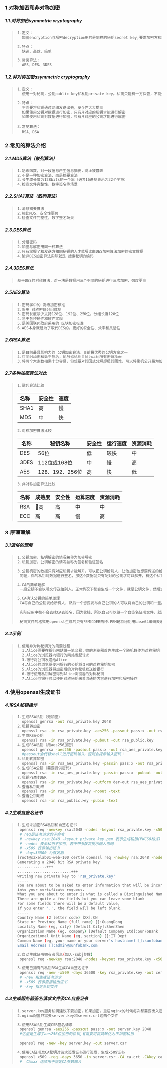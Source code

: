 ### 1.对称加密和非对称加密

##### 1.1.对称加密symmetric cryptography

>```sh
>1.定义：
>	加密encryption与解密decryption用的是同样的秘钥secret key,要求加密方和解密方提前知道秘钥
>```
>
>```sh
>2.特点：
>	快速、高效、简单
>```
>
>```sh
>3.常见算法：
>	AES、DES、3DES
>```

##### 1.2.非对称加密asymmetric cryptography

>```sh
>1.定义：
>	使用一对秘钥，公钥public key和私钥private key。私钥只能有一方保管，不能外泄，公钥可以发给任何请求他的人
>```
>
>```sh
>2.特点：
>	不需要将私钥通过网络发送出去，安全性大大提高
>	如果使用公钥对数据进行加密，只有用对应的私钥才能进行解密
>	如果使用私钥对数据进行加密，只有用对应的公钥才能进行解密
>```
>
>```SH
>3.常见算法：
>	RSA、DSA
>```

### 2.常见的算法介绍

##### 2.1.MD5算法（散列算法）

>```sh
>1.哈希函数，对一段信息产生信息摘要，防止被篡改
>2.不是一种加密算法，而是摘要算法
>3.会生成长度为128bits的一个串（通常16进制表示为32个字符）
>4.检查文件完整性，数字签名等场景
>```

##### 2.2.SHA1算法（散列算法）

>```sh
>1.消息摘要算法
>2.相比MD5，安全性更强
>3.检查文件完整性，数字签名场景
>```

##### 2.3.DES算法

>```sh
>1.分组密码
>2.加密与解密用同一种算法
>3.只有掌握了和发送方相同秘钥的人才能解读由DES加密算法加密的密文数据
>4.破译DES加密算法实际就是 搜索秘钥的编码
>```

##### 2.4.3DES算法

>```sh
>基于DES的对称算法，对一块是数据用三个不同的秘钥进行三次加密，强度更高
>```

##### 2.5AES算法

>```sh
>1.密码学中的 高级加密标准
>2.采用 对称密码分组体制
>3.密码长度最少支持128位、192位、256位，分组长度128位
>4.易于各种硬件和软件实现
>5.是美国联邦政府采用的 区块加密标准
>6.AES本身就是为了取代DES的，更好的安全性、效率和灵活性
>```

##### 2.6RSA算法

>```sh
>1.是目前最具影响力的 公钥加密算法，目前最优秀的公钥方案之一
>2.可同时加密和数字签名，能够抵抗到目前为止的所有密码攻击
>3.将两个大素数相乘十分容易，但想要对其因式分解却极其困难，可以将乘机公开最为加密秘钥
>
>```

##### 2.7各种加密算法对比

>```sh
>1.散列算法比较
>```
>
>| 名称 | 安全性 | 速度 |
>| :--- | :----- | :--- |
>| SHA1 | 高     | 慢   |
>| MD5  | 中     | 快   |
>
>```SH
>2.对称加密算法比较
>```
>
>| 名称 | 秘钥名称        | 安全性 | 运行速度 | 资源消耗 |
>| ---- | --------------- | ------ | -------- | -------- |
>| DES  | 56位            | 低     | 较快     | 中       |
>| 3DES | 112位或168位    | 中     | 慢       | 高       |
>| AES  | 128、192、256位 | 高     | 快       | 低       |
>
>```sh
>3.非对称加密算法比较
>```
>
>| 名称 | 成熟度 | 安全性 | 运算速度 | 资源消耗 |
>| ---- | ------ | ------ | -------- | -------- |
>| RSA  | 高     | 高     | 中       | 中       |
>| ECC  | 高     | 高     | 慢       | 高       |

### 3.原理理解

##### 3.1通俗的理解

>```sh
>1.公钥加密，私钥解密的情况被称为加密解密
>2.私钥加密，公钥解密的情况被称为签名和验证签名
>```
>
>```sh
>3.公钥机密的数据只有对应私钥才能解开，可以把公钥给别人，让他加密他想要传送的给你的数据，数据只有到了有私钥   的你这里才能被解开陈该数据，其他人就是得到了，也看不懂内容
>  同理，你的私钥对数据进行签名，那这个数据就只有配对的公钥才可以解开，有这个私钥的只有你，所以配对的公钥解   开了数据，就说明这个数据是你发的，公钥加密和验证签名的目的
>```
>
>```sh
>4.CA的简单理解
>  一般公钥不会以明文传送给别人，正常情况下都会生成一个文件，就是公钥文件，然后这个文件可以交给其他人用于加   密，但是传输公钥文件过程中如果有人将公钥换成了自己的公钥，得到公钥的一方加密数据，他就可以用他的私钥解开   数据，为了解决这个问题，需要一个公正方来做这个事，任何人都可以找他来确认公钥是谁发的，这就是CA
>```
>
>```sh
>5.CA确认公钥的简单原理
>  CA将自己的公钥发给所有人，然后一个想要发布自己公钥的人可以将自己的公钥和一些身份信息发给CA，CA用自己的   秘钥进行加密，也可以成为签名，然后这个包含了你公钥和身份信息的文件就可以称为证书文件了.得到公钥文件的     人，通过CA公钥解密了文件，看到里面的信息就知道是不是哪个你需要用来加密的公钥了
>  
>  实际应用中都不会去找CA去签名，因为收钱，所以自己可以做一个自签名证书文件，就是自己生成一对秘钥，然后再   用自己生成的另一对秘钥对这对秘钥签名，这个只用于真正需要签名证书的人，普通的加密解密数据，直接用公钥私钥   来做就好了
>  
>  秘钥文件的格式用openssl生成的只有PEM和DER两种.PEM是将秘钥用base64编码表示出来的，直接打开可以看到一串   英文字母，DER格式是二进制的秘钥文件，直接打开，你可以看到...什么也看不懂.x509是通用的证书文件格式 定     义，pkcs的一系列标准是指定的存放秘钥的文件标准，你只要知道PEM、DER、X509、PKCS这几种可以互相转化即可
>```

##### 3.2示例

>```sh
>1.使用非对称秘钥对的简要过程
>	1.Alice需要在银行网站做一笔交易，她的浏览器首先生成一个随机数作为对称秘钥
>	2.Alice的浏览器向银行的网站发起请求
>	3.银行将公钥发送给Alice
>	4.Alice的浏览器使用银行的公钥将自己的对称秘钥加密
>	5.Alice的浏览器将加密后的对称秘钥发送给银行
>	6.银行使用私钥解密得到Alice浏览器的对称秘钥
>	7.Alice与银行可以使用对称秘钥来对沟通的内容进行加密和解密操作
>```

### 4.使用openssl生成证书

##### 4.1RSA秘钥操作

>```sh
>1.生成RSA私钥（无加密）
>	openssl genrsa -out rsa_private.key 2048
>2.私钥转加密
>	openssl rsa -in rsa_private.key -aes256 -passout pass:x -out rsa_aes_private.key
>3.生成RSA公钥
>	openssl rsa -in rsa_private.key -pubout -out rsa_public.key
>4.生成RSA私钥（用aes256加密）
> 	openssl genrsa -aes256 -passout pass:x -out rsa_aes_private.key 2048
> 	#passout会代替shell进行密码输入，否则会提示输入密码：
>5.私钥转非加密
>	openssl rsa -in rsa_aes_private.key -passin pass:x -out rsa_private.key
>6.生成RSA公钥（需要提供密码）
>	openssl rsa -in rsa_aes_private.key -passin pass:x -pubout -out rsa_aes_public.key
>7.私钥PEM转DER
>	openssl rsa -in rsa_private.key -outform der-out rsa_aes_private.der
>8.查看私钥明细
>	openssl rsa -in rsa_private.key -noout -text
>9.查看公钥明细
>	openssl rsa -in rsa_public.key -pubin -text
>```

##### 4.2生成自签名证书

>```sh
>1.生成未加密RSA私钥和自签名证书
>  openssl req -newkey rsa:2048 -nodes -keyout rsa_private.key -x509 -days 36500 -out cert.crt
>  # req是证书请求的子命令
>  # -newkey rsa:2048 -keyout private_key.pem 表示生成私钥(PKCS8格式)
>  # -nodes 表示私钥不加密，若不带参数将提示输入密码
>  # -x509 表示输出证书
>  # -days36500 为有效期
>[root@szxelab01-web-100 cert]# openssl req -newkey rsa:2048 -nodes -keyout rsa_private.key -x509 -days 36500 -out cert.crt
>Generating a 2048 bit RSA private key
>.............+++
>........................+++
>writing new private key to 'rsa_private.key'
>-----
>You are about to be asked to enter information that will be incorporated
>into your certificate request.
>What you are about to enter is what is called a Distinguished Name or a DN.
>There are quite a few fields but you can leave some blank
>For some fields there will be a default value,
>If you enter '.', the field will be left blank.
>-----
>Country Name (2 letter code) [XX]:CN
>State or Province Name (full name) []:GuangDong
>Locality Name (eg, city) [Default City]:ShenZhen
>Organization Name (eg, company) [Default Company Ltd]:SunFoBank
>Organizational Unit Name (eg, section) []:IT Dept
>Common Name (eg, your name or your server's hostname) []:sunfobank.com
>Email Address []:admin@sunfobank.com
>```
>
>```sh
>2.自动生成证书拥有者信息(加入-subj参数)
>  openssl req -newkey rsa:2048 -nodes -keyout rsa_private.key -x509 -days 36500 -out cert.crt -subj "/C=CN/ST=GuangDong/L=ShenZhen/O=SunFoBank/OU=IT Dept/CN=sunfobank.com/emailAddress=admin@sunfobank.com"
>```
>
>```sh
>3.使用已拥有的私钥RSA生成CA自签名证书
>  openssl req -new -x509 -days 36500 -key rsa_private.key -out cert.crt
>  # -new 指生成证书请求
>  # -x509 表示直接输出证书
>  # -key 指定私钥文件
>```

##### 4.3生成服务器签名请求文件及CA自签证书

>```sh
>1.server.key服务私钥建议不要加密，如果加密，重启nginx的时候每次都需要出入密码才可以启动nginx，影响效率
>2.nginx配置只需要server.key和server.crt这两个文件
>```
>
>```sh
>3.使用RSA私钥生成CSR签名请求
>  openssl genrsa -aes256 -passout pass:x -out server.key 2048 
>  #这里是生成了aes256位加密的私钥,有需要可将其转化为不加密私钥
>  
>  openssl req -new -key server.key -out server.csr
>```
>
>```sh
>4.使用CA证书及CA秘钥对请求签发证书进行签发，生成x509证书
>  openssl x509 -req -days 3650 -in server.csr -CA ca.crt -CAkey ca.key -passin pass:111111     -CAcreateserial -out server.crt
>  #  CAxxx 选项用于指定CA参数输入
>```































#####  